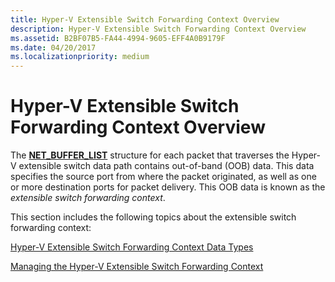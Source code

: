 ```yaml
---
title: Hyper-V Extensible Switch Forwarding Context Overview
description: Hyper-V Extensible Switch Forwarding Context Overview
ms.assetid: B2BF07B5-FA44-4994-9605-EFF4A0B9179F
ms.date: 04/20/2017
ms.localizationpriority: medium
---
```


# Hyper-V Extensible Switch Forwarding Context Overview


The [**NET\_BUFFER\_LIST**](https://docs.microsoft.com/windows-hardware/drivers/ddi/ndis/ns-ndis-_net_buffer_list) structure for each packet that traverses the Hyper-V extensible switch data path contains out-of-band (OOB) data. This data specifies the source port from where the packet originated, as well as one or more destination ports for packet delivery. This OOB data is known as the *extensible switch forwarding context*.

This section includes the following topics about the extensible switch forwarding context:

[Hyper-V Extensible Switch Forwarding Context Data Types](hyper-v-extensible-switch-forwarding-context-data-types.md)

[Managing the Hyper-V Extensible Switch Forwarding Context](managing-the-hyper-v-extensible-switch-forwarding-context.md)

 

 





